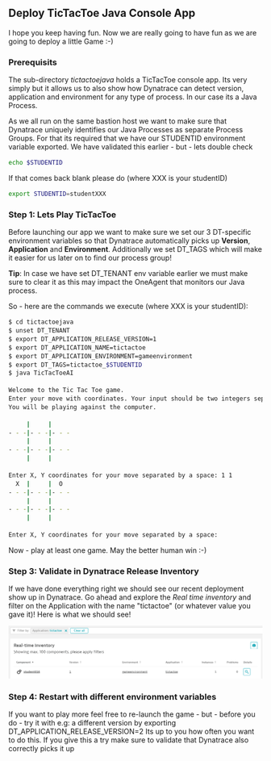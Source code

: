 ## Deploy TicTacToe Java Console App

I hope you keep having fun. Now we are really going to have fun as we are going to deploy a little Game :-)

### Prerequisits

The sub-directory *tictactoejava* holds a TicTacToe console app. Its very simply but it allows us to also show how Dynatrace can detect version, application and environment for any type of process. In our case its a Java Process.

As we all run on the same bastion host we want to make sure that Dynatrace uniquely identifies our Java Processes as separate Process Groups. 
For that its required that we have our STUDENTID environment variable exported. We have validated this earlier - but - lets double check

```bash
echo $STUDENTID
```

If that comes back blank please do (where XXX is your studentID)
```bash
export STUDENTID=studentXXX
```

### Step 1: Lets Play TicTacToe

Before launching our app we want to make sure we set our 3 DT-specific environment variables so that Dynatrace automatically picks up **Version**, **Application** and **Environment**. 
Additionally we set DT_TAGS which will make it easier for us later on to find our process group!

**Tip**: In case we have set DT_TENANT env variable earlier we must make sure to clear it as this may impact the OneAgent that monitors our Java process.

So - here are the commands we execute (where XXX is your studentID):
```bash
$ cd tictactoejava
$ unset DT_TENANT
$ export DT_APPLICATION_RELEASE_VERSION=1
$ export DT_APPLICATION_NAME=tictactoe
$ export DT_APPLICATION_ENVIRONMENT=gameenvironment
$ export DT_TAGS=tictactoe_$STUDENTID
$ java TicTacToeAI

Welcome to the Tic Tac Toe game.
Enter your move with coordinates. Your input should be two integers separated by a space.
You will be playing against the computer.

     |     |     
- - -|- - -|- - -
     |     |     
- - -|- - -|- - -
     |     |     

Enter X, Y coordinates for your move separated by a space: 1 1
  X  |     |  O  
- - -|- - -|- - -
     |     |     
- - -|- - -|- - -
     |     |     

Enter X, Y coordinates for your move separated by a space: 
```

Now - play at least one game. May the better human win :-)


### Step 3: Validate in Dynatrace Release Inventory

If we have done everything right we should see our recent deployment show up in Dynatrace. Go ahead and explore the *Real time inventory* and filter on the Application with the name "tictactoe" (or whatever value you gave it)!
Here is what we should see!

![](../../../assets/images/04_tictactoe_release_inventory.png)

### Step 4: Restart with different environment variables

If you want to play more feel free to re-launch the game - but - before you do - try it with e.g: a different version by exporting DT_APPLICATION_RELEASE_VERSION=2
Its up to you how often you want to do this. If you give this a try make sure to validate that Dynatrace also correctly picks it up